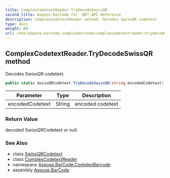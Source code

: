 ```yaml
---
title: ComplexCodetextReader.TryDecodeSwissQR
second_title: Aspose.BarCode for .NET API Reference
description: ComplexCodetextReader method. Decodes SwissQR codetext
type: docs
weight: 60
url: /net/aspose.barcode.complexbarcode/complexcodetextreader/trydecodeswissqr/
---
```

## ComplexCodetextReader.TryDecodeSwissQR method

Decodes SwissQR codetext.

```csharp
public static SwissQRCodetext TryDecodeSwissQR(string encodedCodetext)
```

| Parameter | Type | Description |
| --- | --- | --- |
| encodedCodetext | String | encoded codetext |

### Return Value

decoded SwissQRCodetext or null.

### See Also

* class [SwissQRCodetext](../../swissqrcodetext/)
* class [ComplexCodetextReader](../)
* namespace [Aspose.BarCode.ComplexBarcode](../../../aspose.barcode.complexbarcode/)
* assembly [Aspose.BarCode](../../../)


